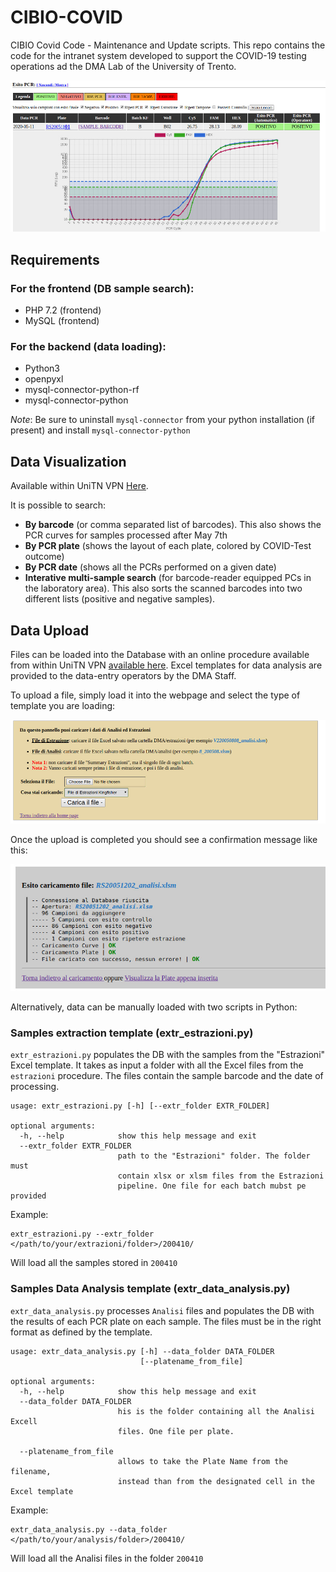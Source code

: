 # CIBIO-COVID

CIBIO Covid Code - Maintenance and Update scripts. This repo contains the code for the intranet system developed to support the COVID-19 testing operations ad the DMA Lab of the University of Trento.

![](https://github.com/azufre451/cibio-covid/blob/master/TEMPLATES/img/example_covid_2.jpg)

## Requirements

### For the frontend (DB sample search):
- PHP 7.2 (frontend)
- MySQL (frontend)

### For the backend (data loading):

- Python3
- openpyxl
- mysql-connector-python-rf
- mysql-connector-python

_Note_: Be sure to uninstall `mysql-connector` from your python installation (if present) and install `mysql-connector-python`

## Data Visualization ##

Available within UniTN VPN [Here](http://colab1.cibio.unitn.it:8080/cibio-covid/index.php).

It is possible to search:
- **By barcode** (or comma separated list of barcodes). This also shows the PCR curves for samples processed after May 7th
- **By PCR plate** (shows the layout of each plate, colored by COVID-Test outcome)
- **By PCR date** (shows all the PCRs performed on a given date)
- **Interative multi-sample search** (for barcode-reader equipped PCs in the laboratory area). This also sorts the scanned barcodes into two different lists (positive and negative samples).

## Data Upload ##

Files can be loaded into the Database with an online procedure available from within UniTN VPN [available here](http://colab1.cibio.unitn.it:8080/cibio-covid/load_data.php). Excel templates for data analysis are provided to the data-entry operators by the DMA Staff.

To upload a file, simply load it into the webpage and select the type of template you are loading:

![](https://github.com/azufre451/cibio-covid/blob/master/TEMPLATES/img/example_covid_upload1.jpg)

Once the upload is completed you should see a confirmation message like this:

![](https://github.com/azufre451/cibio-covid/blob/master/TEMPLATES/img/example_covid_upload2.jpg)

Alternatively, data can be manually loaded with two scripts in Python:

### Samples extraction template (extr_estrazioni.py)

`extr_estrazioni.py` populates the DB with the samples from the "Estrazioni" Excel template. It takes as input a folder with all the Excel files from the `estrazioni` procedure. The files contain the sample barcode and the date of processing.

```
usage: extr_estrazioni.py [-h] [--extr_folder EXTR_FOLDER]

optional arguments:
  -h, --help            show this help message and exit
  --extr_folder EXTR_FOLDER
                        path to the "Estrazioni" folder. The folder must
                        contain xlsx or xlsm files from the Estrazioni
                        pipeline. One file for each batch mubst pe provided
```

Example:

```
extr_estrazioni.py --extr_folder </path/to/your/extrazioni/folder>/200410/
```

Will load all the samples stored in `200410`


### Samples Data Analysis template (extr_data_analysis.py)

`extr_data_analysis.py` processes `Analisi` files and populates the DB with the results of each PCR plate on each sample. The files must be in the right format as defined by the template.

```
usage: extr_data_analysis.py [-h] --data_folder DATA_FOLDER
                             [--platename_from_file]

optional arguments:
  -h, --help            show this help message and exit
  --data_folder DATA_FOLDER
                        his is the folder containing all the Analisi Excell
                        files. One file per plate.

  --platename_from_file
                        allows to take the Plate Name from the filename,
                        instead than from the designated cell in the Excel template

```

Example:

```
extr_data_analysis.py --data_folder </path/to/your/analysis/folder>/200410/
```

Will load all the Analisi files in the folder `200410`

